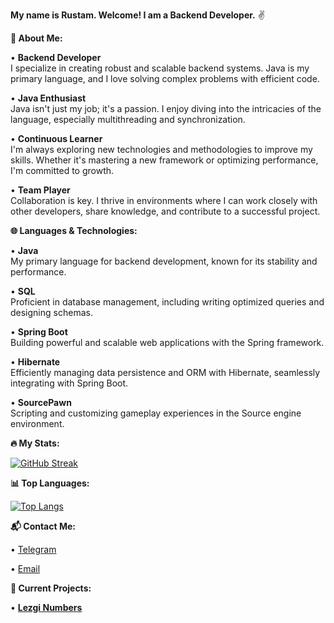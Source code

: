**My name is Rustam. Welcome! I am a Backend Developer.** ✌️

**📝 About Me:**

• **Backend Developer**  
  I specialize in creating robust and scalable backend systems. Java is my primary language, and I love solving complex problems with efficient code.

• **Java Enthusiast**  
  Java isn't just my job; it's a passion. I enjoy diving into the intricacies of the language, especially multithreading and synchronization.

• **Continuous Learner**  
  I'm always exploring new technologies and methodologies to improve my skills. Whether it's mastering a new framework or optimizing performance, I'm committed to growth.

• **Team Player**  
  Collaboration is key. I thrive in environments where I can work closely with other developers, share knowledge, and contribute to a successful project.

**🌐 Languages & Technologies:**

• **Java**  
  My primary language for backend development, known for its stability and performance.

• **SQL**  
  Proficient in database management, including writing optimized queries and designing schemas.

• **Spring Boot**  
  Building powerful and scalable web applications with the Spring framework.

• **Hibernate**  
  Efficiently managing data persistence and ORM with Hibernate, seamlessly integrating with Spring Boot.

• **SourcePawn**  
  Scripting and customizing gameplay experiences in the Source engine environment.

**🔥 My Stats:**

[![GitHub Streak](http://github-readme-streak-stats.herokuapp.com?user=dev-suleymanov)](https://git.io/streak-stats)

**📊 Top Languages:**

[![Top Langs](https://github-readme-stats.vercel.app/api/top-langs/?username=dev-suleymanov)](https://github.com/anuraghazra/github-readme-stats)

**📬 Contact Me:**

• [Telegram](https://t.me/devsuleymanov)

• [Email](https://mail.google.com/mail/?view=cm&fs=1&to=dev.suleymanov@gmail.com)

**🚀 Current Projects:**

• **[Lezgi Numbers](https://github.com/LekiTech/lezgi-numbers-java)**  
